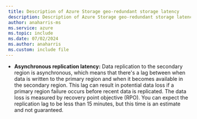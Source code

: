 ```yaml
---
 title: Description of Azure Storage geo-redundant storage latency
 description: Description of Azure Storage geo-redundant storage latency
 author: anaharris-ms
 ms.service: azure
 ms.topic: include
 ms.date: 07/02/2024
 ms.author: anaharris
 ms.custom: include file
---
```


- **Asynchronous replication latency:** Data replication to the secondary region is asynchronous, which means that there's a lag between when data is written to the primary region and when it becomes available in the secondary region. This lag can result in potential data loss if a primary region failure occurs before recent data is replicated. The data loss is measured by recovery point objective (RPO). You can expect the replication lag to be less than 15 minutes, but this time is an estimate and not guaranteed.
